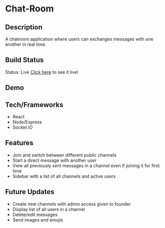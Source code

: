 # Chat-Room

## Description
A chatroom application where users can exchanges messages with one another in real time. 

## Build Status
Status: Live
[Click here](https://react-chatroom-app.herokuapp.com/) to see it live!

## Demo

## Tech/Frameworks
* React
* Node/Express
* Socket.IO

## Features
* Join and switch between different public channels
* Start a direct message with another user
* View all previously sent messages in a channel even if joining it for first time
* Sidebar with a list of all channels and active users

## Future Updates
* Create new channels with admin access given to founder
* Display list of all users in a channel
* Delete/edit messages
* Send images and emojis



